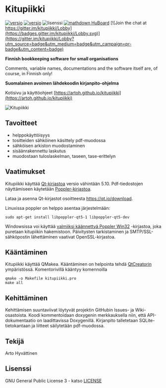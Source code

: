 # Kitupiikki

[![versio](https://img.shields.io/github/release/artoh/kitupiikki.svg?label=Julkaistu%20versio)](https://github.com/artoh/kitupiikki/releases)
[![versio](https://img.shields.io/github/release/artoh/kitupiikki/all.svg?label=Esiversio)](https://github.com/artoh/kitupiikki/releases)
![lisenssi](https://img.shields.io/github/license/artoh/kitupiikki.svg?label=Lisenssi)
[![mathdown HuBoard](https://img.shields.io/github/issues/artoh/kitupiikki.svg?label=Tehtävät%20%28HuBoard%29)](https://huboard.com/artoh/kitupiikki)
[![Join the chat at https://gitter.im/kitupiikki/Lobby](https://badges.gitter.im/kitupiikki/Lobby.svg)](https://gitter.im/kitupiikki/Lobby?utm_source=badge&utm_medium=badge&utm_campaign=pr-badge&utm_content=badge)

**Finnish bookkeeping software for small organisations**

Comments, variable names, documentations and the software itself are, of course, in Finnish only!


**Suomalainen avoimen lähdekoodin kirjanpito-ohjelma**

Kotisivu ja käyttöohjeet [https://artoh.github.io/kitupiikki](https://artoh.github.io/kitupiikki)

![Kitupiikki](https://raw.githubusercontent.com/artoh/kitupiikki/master/kitupiikki/pic/aboutpossu.png)

## Tavoitteet

- helppokäyttöisyys
- tositteiden sähköinen käsittely pdf-muodossa
- sähköisen arkiston muodostaminen
- sisäänrakennettu laskutus
- muodostaan tuloslaskelman, taseen, tase-erittelyn

## Vaatimukset
Kitupiikki käyttää [Qt-kirjastoa](https://qt.io) versio vähintään 5.10.
Pdf-tiedostojen näyttämiseen käytetään [Poppler-kirjastoa](https://poppler.freedesktop.org/).

Lataa ja asenna Qt-kirjastot osoitteesta https://qt.io/download.

Linuxissa poppler on helppo asentaa järjestelmään:

    sudo apt-get install libpoppler-qt5-1 libpoppler-qt5-dev

Windowsissa voi käyttää [valmiiksi käännettyä Poppler Win32](https://sourceforge.net/projects/poppler-win32/) -kirjastoa, joka puretaan kitupiikin hakemistoon. Päivitysten tarkistaminen ja SMTP/SSL-sähköpostin lähettäminen vaativat OpenSSL-kirjastoa.


## Kääntäminen

Kitupiikki käyttää QMakea. Kääntäminen on helpointa tehdä [QtCreatorin](http://doc.qt.io/qtcreator/) ympäristössä. Komentorivillä kääntyy komennoilla

    qmake -o Makefile kitupiikki.pro
    make all

## Kehittäminen

Kehittämisen suuntaviivat löytyvät projektin GitHubin Issues- ja Wiki-osastoista. Koodi kommentoidaan doxygenin merkkauksella niin, että API-dokumentaatio on laadittavissa Doxygenillä. Kirjanpito talletetaan SQLite-tietokantaan ja liitteet säilytetään pdf-muodossa.

## Tekijä

Arto Hyvättinen

## Lisenssi

GNU General Public License 3 - katso [LICENSE](https://raw.githubusercontent.com/artoh/kitupiikki/master/LICENSE)
